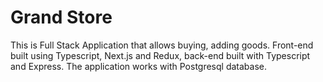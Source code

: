 # Grand Store

This is Full Stack Application that allows buying, adding goods. Front-end built using Typescript, Next.js and Redux, back-end built with Typescript and Express. The application works with Postgresql database.
